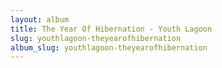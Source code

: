 ```yaml
---
layout: album
title: The Year Of Hibernation - Youth Lagoon
slug: youthlagoon-theyearofhibernation
album_slug: youthlagoon-theyearofhibernation
---
```

